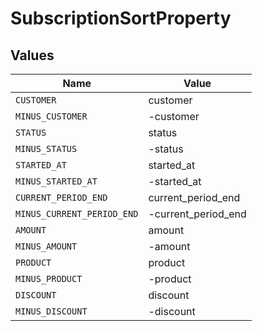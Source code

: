 # SubscriptionSortProperty


## Values

| Name                       | Value                      |
| -------------------------- | -------------------------- |
| `CUSTOMER`                 | customer                   |
| `MINUS_CUSTOMER`           | -customer                  |
| `STATUS`                   | status                     |
| `MINUS_STATUS`             | -status                    |
| `STARTED_AT`               | started_at                 |
| `MINUS_STARTED_AT`         | -started_at                |
| `CURRENT_PERIOD_END`       | current_period_end         |
| `MINUS_CURRENT_PERIOD_END` | -current_period_end        |
| `AMOUNT`                   | amount                     |
| `MINUS_AMOUNT`             | -amount                    |
| `PRODUCT`                  | product                    |
| `MINUS_PRODUCT`            | -product                   |
| `DISCOUNT`                 | discount                   |
| `MINUS_DISCOUNT`           | -discount                  |